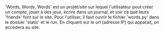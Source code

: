 'Words, Words, Words' est un projet/site sur lequel l'utilisateur peut créer un compte, jouer à des jeux, écrire dans un journal, et voir ce que leurs 'friends' font sur le site.
Pour l'utiliser, il faut ouvrir le fichier 'words.py' dans le dossier 'static' et le run. En cliquant sur le url (adresse IP) qui apparait, on accedera au site.

